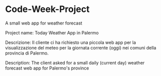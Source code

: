 # Code-Week-Project
A small web app for weather forecast

Project name: Today Weather App in Palermo

Descrizione:
Il cliente ci ha richiesto una piccola web app per la visualizzazione del meteo per la giornata
corrente (oggi) nei comuni della provincia di Palermo.

Description:
The client asked for a small daily (current day) weather forecast web app for Palermo's province

